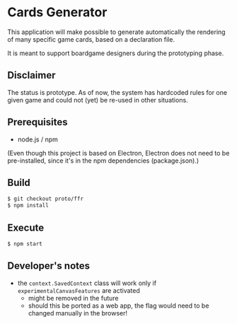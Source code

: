 Cards Generator
===============

This application will make possible to generate automatically the rendering of many specific game cards, based on a declaration file.

It is meant to support boardgame designers during the prototyping phase.

Disclaimer
----------

The status is prototype. As of now, the system has hardcoded rules for one given game and could not (yet) be re-used in other situations.

Prerequisites
-------------

* node.js / npm

(Even though this project is based on Electron,
Electron does not need to be pre-installed,
since it's in the npm dependencies (package.json).)

Build
-----

```sh
$ git checkout proto/ffr
$ npm install
```

Execute
-------

```sh
$ npm start
```

Developer's notes
-----------------

* the `context.SavedContext` class will work only if `experimentalCanvasFeatures` are activated
  - might be removed in the future
  - should this be ported as a web app, the flag would need to be changed manually in the browser!
